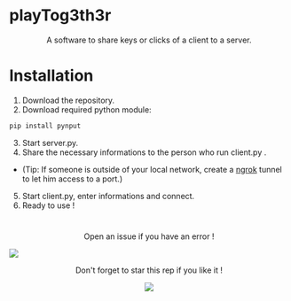 # playTog3th3r
<p align="center">A software to share keys or clicks of a client to a server.</p>

# Installation


1. Download the repository.
2. Download required python module:
```diff
pip install pynput
```
3. Start server.py.
4. Share the necessary informations to the person who run client.py .
* (Tip: If someone is outside of your local network, create a [ngrok](https://ngrok.com/) tunnel to let him access to a port.)
5. Start client.py, enter informations and connect.
6. Ready to use !


#

<p align="center">Open an issue if you have an error !</p>

<img src="https://user-images.githubusercontent.com/62818208/115315103-eb403a80-a176-11eb-9cd7-e8a84adc4c6d.png"/>

<p align="center">
  Don't forget to star this rep if you like it !
</p>
<p align="center">
  <img src="https://user-images.githubusercontent.com/62818208/106037845-7c9f9380-60d7-11eb-9b74-10f40a6971aa.gif"/>
</p>
